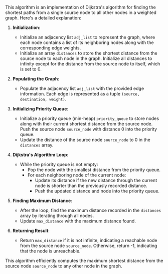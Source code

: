 This algorithm is an implementation of Dijkstra's algorithm for finding the shortest paths from a single source node to all other nodes in a weighted graph. Here's a detailed explanation:

1. **Initialization**:
   - Initialize an adjacency list `adj_list` to represent the graph, where each node contains a list of its neighboring nodes along with the corresponding edge weights.
   - Initialize an array `distances` to store the shortest distance from the source node to each node in the graph. Initialize all distances to infinity except for the distance from the source node to itself, which is set to 0.

2. **Populating the Graph**:
   - Populate the adjacency list `adj_list` with the provided edge information. Each edge is represented as a tuple `(source, destination, weight)`.

3. **Initializing Priority Queue**:
   - Initialize a priority queue (min-heap) `priority_queue` to store nodes along with their current shortest distance from the source node. Push the source node `source_node` with distance 0 into the priority queue.
   - Update the distance of the source node `source_node` to 0 in the `distances` array.

4. **Dijkstra's Algorithm Loop**:
   - While the priority queue is not empty:
     - Pop the node with the smallest distance from the priority queue.
     - For each neighboring node of the current node:
       - Update its distance if the new distance through the current node is shorter than the previously recorded distance.
       - Push the updated distance and node into the priority queue.

5. **Finding Maximum Distance**:
   - After the loop, find the maximum distance recorded in the `distances` array by iterating through all nodes.
   - Update `max_distance` with the maximum distance found.

6. **Returning Result**:
   - Return `max_distance` if it is not infinite, indicating a reachable node from the source node `source_node`. Otherwise, return -1, indicating that the node is unreachable.

This algorithm efficiently computes the maximum shortest distance from the source node `source_node` to any other node in the graph.
